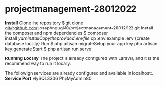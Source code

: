 # projectmanagement-28012022

**Install**
Clone the repository $ git clone git@github.com:josephngugi48/projectmanagement-28012022.git
Install the composer and npm dependencies $ composer install $yarn install
Copy the provided .env file $ cp .env.example .env {create database locally}
Run $ php artisan migrateSetup your app key php artisan key:generate
Start $ php artisan run serve

**Running Locally**
The project is already configured with Laravel, and it is the recommend way to run it locally.

The followign services are already configured and available in localhost:.
**Service Port** 
MySQL3306 PhpMyAdmin80
